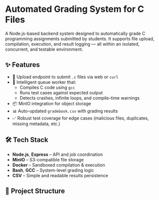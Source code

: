 # Automated Grading System for C Files

A Node.js-based backend system designed to automatically grade C programming assignments submitted by students. It supports file upload, compilation, execution, and result logging — all within an isolated, concurrent, and testable environment.

## ✨ Features

- 🔼 Upload endpoint to submit `.c` files via web or `curl`
- 🧠 Intelligent queue worker that:
  - Compiles C code using `gcc`
  - Runs test cases against expected output
  - Detects crashes, infinite loops, and compile-time warnings
- 📦 MinIO integration for object storage
- 📊 Auto-updated `gradebook.csv` with grading results
- ✅ Robust test coverage for edge cases (malicious files, duplicates, missing metadata, etc.)

## 🛠️ Tech Stack

- **Node.js**, **Express** – API and job coordination  
- **MinIO** – S3-compatible file storage  
- **Docker** – Sandboxed compilation & execution  
- **Bash**, **GCC** – System-level grading logic  
- **CSV** – Simple and readable results persistence

## 📁 Project Structure

